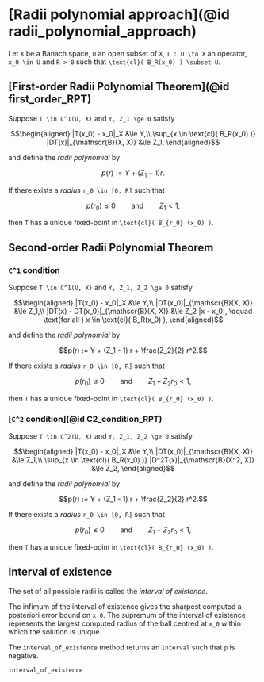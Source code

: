 # [Radii polynomial approach](@id radii_polynomial_approach)

Let ``X`` be a Banach space, ``U`` an open subset of ``X``, ``T : U \to X`` an operator, ``x_0 \in U`` and ``R > 0`` such that ``\text{cl}( B_R(x_0) ) \subset U``.

## [First-order Radii Polynomial Theorem](@id first_order_RPT)

Suppose ``T \in C^1(U, X)`` and ``Y, Z_1 \ge 0`` satisfy

```math
\begin{aligned}
|T(x_0) - x_0|_X &\le Y,\\
\sup_{x \in \text{cl}( B_R(x_0) )} |DT(x)|_{\mathscr{B}(X, X)} &\le Z_1,
\end{aligned}
```

and define the *radii polynomial* by

```math
p(r) := Y + (Z_1 - 1) r.
```

If there exists a *radius* ``r_0 \in [0, R]`` such that

```math
p(r_0) \le 0 \qquad \text{and} \qquad Z_1 < 1,
```

then ``T`` has a unique fixed-point in ``\text{cl}( B_{r_0} (x_0) )``.

## Second-order Radii Polynomial Theorem

### ``C^1`` condition

Suppose ``T \in C^1(U, X)`` and ``Y, Z_1, Z_2 \ge 0`` satisfy

```math
\begin{aligned}
|T(x_0) - x_0|_X &\le Y,\\
|DT(x_0)|_{\mathscr{B}(X, X)} &\le Z_1,\\
|DT(x) - DT(x_0)|_{\mathscr{B}(X, X)} &\le Z_2 |x - x_0|, \qquad \text{for all } x \in \text{cl}( B_R(x_0) ),
\end{aligned}
```

and define the *radii polynomial* by

```math
p(r) := Y + (Z_1 - 1) r + \frac{Z_2}{2} r^2.
```

If there exists a *radius* ``r_0 \in [0, R]`` such that

```math
p(r_0) \le 0 \qquad \text{and} \qquad Z_1 + Z_2 r_0 < 1,
```

then ``T`` has a unique fixed-point in ``\text{cl}( B_{r_0} (x_0) )``.

### [``C^2`` condition](@id C2_condition_RPT)

Suppose ``T \in C^2(U, X)`` and ``Y, Z_1, Z_2 \ge 0`` satisfy

```math
\begin{aligned}
|T(x_0) - x_0|_X &\le Y,\\
|DT(x_0)|_{\mathscr{B}(X, X)} &\le Z_1,\\
\sup_{x \in \text{cl}( B_R(x_0) )} |D^2T(x)|_{\mathscr{B}(X^2, X)} &\le Z_2,
\end{aligned}
```

and define the *radii polynomial* by

```math
p(r) := Y + (Z_1 - 1) r + \frac{Z_2}{2} r^2.
```

If there exists a *radius* ``r_0 \in [0, R]`` such that

```math
p(r_0) \le 0 \qquad \text{and} \qquad Z_1 + Z_2 r_0 < 1,
```

then ``T`` has a unique fixed-point in ``\text{cl}( B_{r_0} (x_0) )``.

## Interval of existence

The set of all possible radii is called the *interval of existence*.

The infimum of the interval of existence gives the sharpest computed a posteriori error bound on ``x_0``. The supremum of the interval of existence represents the largest computed radius of the ball centred at ``x_0`` within which the solution is unique.

The `interval_of_existence` method returns an `Interval` such that ``p`` is negative.

```@docs
interval_of_existence
```
